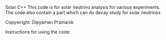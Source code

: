 Solar C++
This code is for solar neutrino analysis for various experiments. 
The code also contain a part which can do decay study for solar neutrinos

Copywright: Dipyaman Pramanik


Instructions for using the code:

